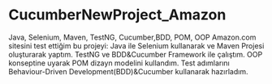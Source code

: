 # CucumberNewProject_Amazon
Java, Selenium, Maven, TestNG, Cucumber,BDD, POM, OOP
Amazon.com sitesini test ettiğim bu projeyi: Java ile Selenium kullanarak ve Maven Projesi oluşturarak yaptım. 
TestNG ve BDD&Cucumber Framework ile çalıştım. OOP konseptine uyarak POM dizayn modelini kullandım. 
Test adımlarını Behaviour-Driven Development(BDD)&Cucumber kullanarak hazırladım.
